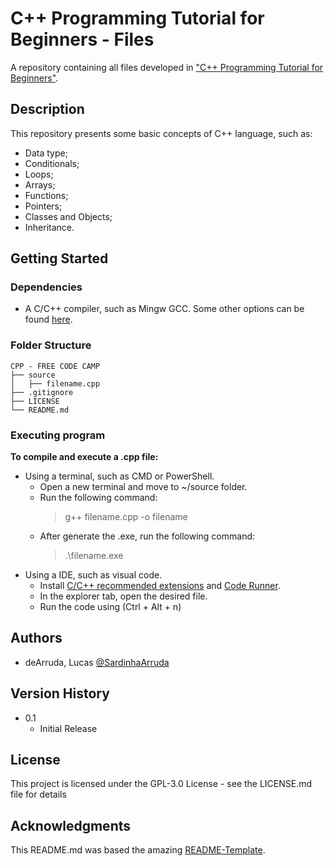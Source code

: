 # C++ Programming Tutorial for Beginners - Files

A repository containing all files developed in ["C++ Programming Tutorial for Beginners"](https://youtu.be/vLnPwxZdW4Y). 

## Description

This repository presents some basic concepts of C++ language, such as:
- Data type;
- Conditionals;
- Loops;
- Arrays;
- Functions;
- Pointers;
- Classes and Objects;
- Inheritance.

## Getting Started

### Dependencies

* A C/C++ compiler, such as Mingw GCC. Some other options can be found [here](https://en.wikipedia.org/wiki/List_of_compilers#Cpp_compilers).

### Folder Structure
````
CPP - FREE CODE CAMP
├── source
│   ├── filename.cpp
├── .gitignore
├── LICENSE
└── README.md
````

### Executing program

<b>To compile and execute a .cpp file: </b>
- Using a terminal, such as CMD or PowerShell.
    * Open a new terminal and move to ~/source folder.
    * Run the following command:
        > g++ filename.cpp -o filename
    * After generate the .exe, run the following command:
        > .\filename.exe
- Using a IDE, such as visual code.
    * Install [C/C++ recommended extensions](https://marketplace.visualstudio.com/items?itemName=ms-vscode.cpptools-extension-pack) and [Code Runner](https://marketplace.visualstudio.com/items?itemName=formulahendry.code-runner).
    * In the explorer tab, open the desired file.
    * Run the code using (Ctrl + Alt + n)

## Authors

 - deArruda, Lucas [@SardinhaArruda](https://twitter.com/SardinhaArruda)

## Version History

* 0.1
    * Initial Release

## License

This project is licensed under the GPL-3.0 License - see the LICENSE.md file for details

## Acknowledgments

This README.md was based the amazing [README-Template](https://gist.github.com/DomPizzie/7a5ff55ffa9081f2de27c315f5018afc).